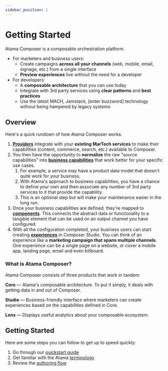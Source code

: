 ```yaml
---
sidebar_position: 1
---
```


# Getting Started

Atama Composer is a composable orchestration platform.

* For marketers and business users:
  * Create campaigns **across all your channels** (web, mobile, email, signage, etc.) from a single interface
  * **Preview experiences** live without the need for a developer
* For developers:
  * A **composable architecture** that you can use today
  * Integrate with 3rd party services using **clear patterns** and **best practices**
  * Use the latest MACH, Jamstack, [enter buzzword] technology without being hampered by legacy systems


## Overview

Here's a quick rundown of how Atama Composer works.

1. **[Providers](../composer-core/providers/README.md)** integrate with your **existing MarTech services** to make their capabilities (content, commerce, search, etc.) available to Composer.
2. You then have the opportunity to **normalize** the raw "source capabilities" into **[business capabilities](../composer-core/business-capability.md)** that work better for your specific use cases.
    1. For example, a service may have a product data model that doesn't quite work for your business.
    2. With Atama's approach to business capabilities, you have a chance to define your own and then associate any number of 3rd party services to it that provide the capability.
    3. This is an optional step but will make your maintenance easier in the long run.
3. Once your business capabilities are defined, they're mapped to **[components](../composer-studio/authoring-guides/component/index.md)**. This connects the abstract data or functionality to a tangible element that can be used on an output channel you have configured.
4. With all the configuration completed, your business users can start creating **[experiences](../composer-studio/authoring-guides/experience/index.md)** in Composer Studio. You can think of an experience like a **marketing campaign that spans multiple channels**. One experience can be a single page on a website, or cover a mobile app, landing page, email and even billboard.


### What is Atama Composer?

Atama Composer consists of three products that work in tandem:

**Core** — Atama's composable architecture. To put it simply, it deals with getting data in and out of Composer.

**Studio** — Business-friendly interface where marketers can create experiences based on the capabilities defined in Core.

**Lens** — Displays useful analytics about your composable ecosystem.


## Getting Started

Here are some steps you can follow to get up to speed quickly:

1. Go through our [quickstart guide](../getting-started/quickstart/index.md)
2. Get familiar with the Atama [terminology](../reference/terminology.md)
3. Review the [authoring flow](../getting-started/authoring-flow.md)

